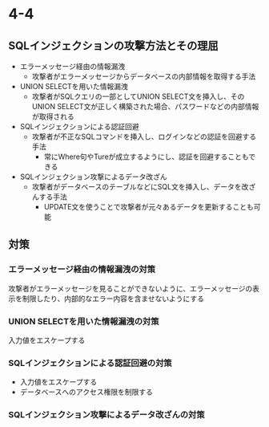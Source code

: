 # 4-4  
## SQLインジェクションの攻撃方法とその理屈  
- エラーメッセージ経由の情報漏洩  
	- 攻撃者がエラーメッセージからデータベースの内部情報を取得する手法  
- UNION SELECTを用いた情報漏洩  
	- 攻撃者がSQLクエリの一部としてUNION SELECT文を挿入し、そのUNION SELECT文が正しく構築された場合、パスワードなどの内部情報が取得される  
- SQLインジェクションによる認証回避  
	- 攻撃者が不正なSQLコマンドを挿入し、ログインなどの認証を回避する手法  
		- 常にWhere句やTureが成立するようにし、認証を回避することもできる  
- SQLインジェクション攻撃によるデータ改ざん  
	- 攻撃者がデータベースのテーブルなどにSQL文を挿入し、データを改ざんする手法  
		- UPDATE文を使うことで攻撃者が元々あるデータを更新することも可能  
## 対策  
### エラーメッセージ経由の情報漏洩の対策  
攻撃者がエラーメッセージを見ることができないように、エラーメッセージの表示を制限したり、内部的なエラー内容を含ませないようにする  
### UNION SELECTを用いた情報漏洩の対策  
入力値をエスケープする  
### SQLインジェクションによる認証回避の対策  
- 入力値をエスケープする  
- データベースへのアクセス権限を制限する  
### SQLインジェクション攻撃によるデータ改ざんの対策  
 

